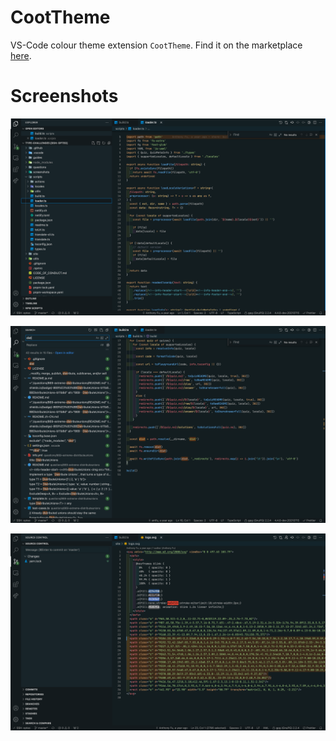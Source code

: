 # CootTheme

VS-Code colour theme extension `CootTheme`. Find it on the marketplace [here](https://marketplace.visualstudio.com/items?itemName=wcooter.coottheme).

# Screenshots

![screenshot 1](static/screenshot1.png)

![screenshot 2](static/screenshot2.png)

![screenshot 3](static/screenshot3.png)
